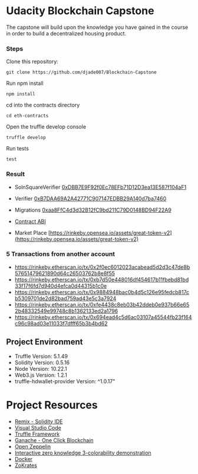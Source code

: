 # Udacity Blockchain Capstone

The capstone will build upon the knowledge you have gained in the course in order to build a decentralized housing product. 


### Steps
Clone this repository:

```
git clone https://github.com/djade007/Blockchain-Capstone
```

Run npm install
```
npm install
```

cd into the contracts directory
```
cd eth-contracts
```

Open the truffle develop console
```
truffle develop
```

Run tests
```
test
```

### Result
- SolnSquareVerifier [0xDBB7E9F92f0Ec78EFb71D12D3ea13E587f104aF1](https://rinkeby.etherscan.io/address/0xDBB7E9F92f0Ec78EFb71D12D3ea13E587f104aF1)
- Verifier [0xB7DAA69A2A42771C907147EDBB29A140d7ba7460](https://rinkeby.etherscan.io/address/0xB7DAA69A2A42771C907147EDBB29A140d7ba7460)
- Migrations [0xaa8FfC4d3d32B12fC9bd211C79D0148BD94F22A9](https://rinkeby.etherscan.io/address/0xaa8FfC4d3d32B12fC9bd211C79D0148BD94F22A9)

- [Contract ABI](https://github.com/djade007/Blockchain-Capstone/blob/master/contract-abi.json)
- Market Place [https://rinkeby.opensea.io/assets/great-token-v2](https://rinkeby.opensea.io/assets/great-token-v2)

### 5 Transactions from another account
- https://rinkeby.etherscan.io/tx/0x2f0ec6012023acabead5d2d3c47de8b57651479621890d64c26503762b8e8f55
- https://rinkeby.etherscan.io/tx/0xb7d50e448016df454617b11fbebd81bd33f17f6fd7d940d4efca0d44315b1c0e
- https://rinkeby.etherscan.io/tx/0x9884948bac0b4d5c126e95fedcb817cb5309701de2d82bad759ad43e5c3a7924
- https://rinkeby.etherscan.io/tx/0xfe4438c8eb03b42ddeb0e937b66e652b48332549e99748c8b1362133ed2a1796
- https://rinkeby.etherscan.io/tx/0x694ead4c5d6ac03107a45544fb23f164c96c98ad03e11033f7dfff65b3b4bd62

## Project Environment

- Truffle Version: 5.1.49
- Solidity Version: 0.5.16
- Node Version: 10.22.1
- Web3.js Version: 1.2.1
- truffle-hdwallet-provider Version: ^1.0.17"

# Project Resources

* [Remix - Solidity IDE](https://remix.ethereum.org/)
* [Visual Studio Code](https://code.visualstudio.com/)
* [Truffle Framework](https://truffleframework.com/)
* [Ganache - One Click Blockchain](https://truffleframework.com/ganache)
* [Open Zeppelin ](https://openzeppelin.org/)
* [Interactive zero knowledge 3-colorability demonstration](http://web.mit.edu/~ezyang/Public/graph/svg.html)
* [Docker](https://docs.docker.com/install/)
* [ZoKrates](https://github.com/Zokrates/ZoKrates)
